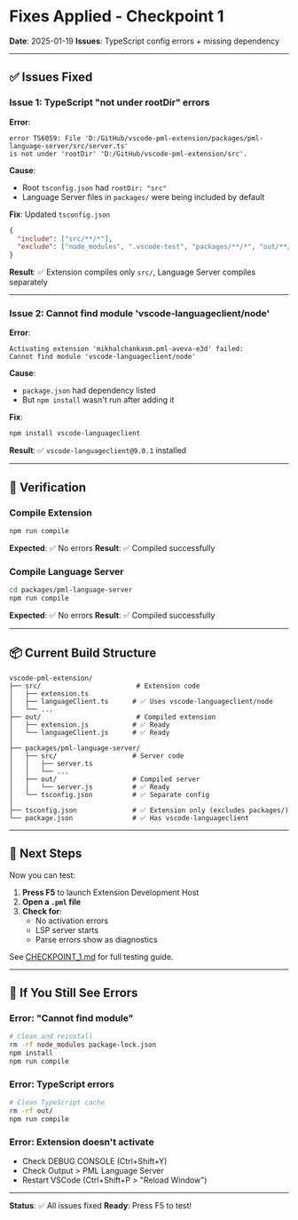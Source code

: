 # Fixes Applied - Checkpoint 1

**Date**: 2025-01-19
**Issues**: TypeScript config errors + missing dependency

---

## ✅ Issues Fixed

### Issue 1: TypeScript "not under rootDir" errors

**Error**:
```
error TS6059: File 'D:/GitHub/vscode-pml-extension/packages/pml-language-server/src/server.ts'
is not under 'rootDir' 'D:/GitHub/vscode-pml-extension/src'.
```

**Cause**:
- Root `tsconfig.json` had `rootDir: "src"`
- Language Server files in `packages/` were being included by default

**Fix**: Updated `tsconfig.json`
```json
{
  "include": ["src/**/*"],
  "exclude": ["node_modules", ".vscode-test", "packages/**/*", "out/**/*"]
}
```

**Result**: ✅ Extension compiles only `src/`, Language Server compiles separately

---

### Issue 2: Cannot find module 'vscode-languageclient/node'

**Error**:
```
Activating extension 'mikhalchankasm.pml-aveva-e3d' failed:
Cannot find module 'vscode-languageclient/node'
```

**Cause**:
- `package.json` had dependency listed
- But `npm install` wasn't run after adding it

**Fix**:
```bash
npm install vscode-languageclient
```

**Result**: ✅ `vscode-languageclient@9.0.1` installed

---

## 🧪 Verification

### Compile Extension
```bash
npm run compile
```
**Expected**: ✅ No errors
**Result**: ✅ Compiled successfully

### Compile Language Server
```bash
cd packages/pml-language-server
npm run compile
```
**Expected**: ✅ No errors
**Result**: ✅ Compiled successfully

---

## 📦 Current Build Structure

```
vscode-pml-extension/
├── src/                        # Extension code
│   ├── extension.ts
│   ├── languageClient.ts      # ✅ Uses vscode-languageclient/node
│   └── ...
├── out/                        # Compiled extension
│   ├── extension.js           # ✅ Ready
│   └── languageClient.js      # ✅ Ready
│
├── packages/pml-language-server/
│   ├── src/                   # Server code
│   │   ├── server.ts
│   │   └── ...
│   ├── out/                   # Compiled server
│   │   └── server.js          # ✅ Ready
│   └── tsconfig.json          # ✅ Separate config
│
├── tsconfig.json              # ✅ Extension only (excludes packages/)
└── package.json               # ✅ Has vscode-languageclient
```

---

## 🚀 Next Steps

Now you can test:

1. **Press F5** to launch Extension Development Host
2. **Open a `.pml` file**
3. **Check for**:
   - No activation errors
   - LSP server starts
   - Parse errors show as diagnostics

See [CHECKPOINT_1.md](CHECKPOINT_1.md) for full testing guide.

---

## 🔧 If You Still See Errors

### Error: "Cannot find module"
```bash
# Clean and reinstall
rm -rf node_modules package-lock.json
npm install
npm run compile
```

### Error: TypeScript errors
```bash
# Clean TypeScript cache
rm -rf out/
npm run compile
```

### Error: Extension doesn't activate
- Check DEBUG CONSOLE (Ctrl+Shift+Y)
- Check Output > PML Language Server
- Restart VSCode (Ctrl+Shift+P > "Reload Window")

---

**Status**: ✅ All issues fixed
**Ready**: Press F5 to test!

